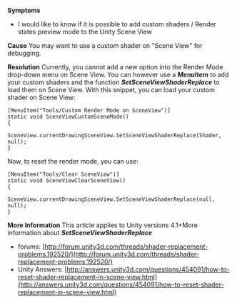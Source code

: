 **Symptoms**  

- I would like to know if it is possible to add custom shaders / Render states preview mode to the Unity Scene View

**Cause** 
You may want to use a custom shader on "Scene View" for debugging.   

**Resolution** 
Currently, you cannot add a new option into the Render Mode drop-down menu on Scene View. You can however use a  ***MenuItem***  to add your custom shaders and the function  ***SetSceneViewShaderReplace***  to load them on Scene View.   With this snippet, you can load your custom shader on Scene View: 
```
[MenuItem("Tools/Custom Render Mode on SceneView")]
static void SceneViewCustomSceneMode() 
{
         SceneView.currentDrawingSceneView.SetSceneViewShaderReplace(Shader, null);
}
```
 Now, to reset the render mode, you can use: 
```
[MenuItem("Tools/Clear SceneView")]
static void SceneViewClearSceneView() 
{
         SceneView.currentDrawingSceneView.SetSceneViewShaderReplace(null, null);
}
```
**More Information** 
This article applies to Unity versions 4.1+More information about  ***SetSceneViewShaderReplace***
- forums: [http://forum.unity3d.com/threads/shader-replacement-problems.192520/](http://forum.unity3d.com/threads/shader-replacement-problems.192520/)
- Unity Answers: [http://answers.unity3d.com/questions/454091/how-to-reset-shader-replacement-in-scene-view.html](http://answers.unity3d.com/questions/454091/how-to-reset-shader-replacement-in-scene-view.html)

